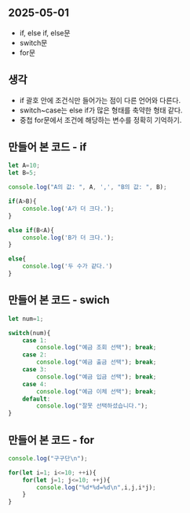 ## 2025-05-01

- if, else if, else문
- switch문
- for문

## 생각

- if 괄호 안에 조건식만 들어가는 점이 다른 언어와 다른다.
- switch~case는 else if가 많은 형태를 축약한 형태 같다.
- 중첩 for문에서 조건에 해당하는 변수를 정확히 기억하기.

## 만들어 본 코드 - if

```Javascript
let A=10;
let B=5;

console.log("A의 값: ", A, ',', "B의 값: ", B);

if(A>B){
    console.log('A가 더 크다.');
}

else if(B<A){
    console.log('B가 더 크다.');
}

else{
    console.log('두 수가 같다.')
}
```

## 만들어 본 코드 - swich

```Javascript
let num=1;

switch(num){
    case 1:
        console.log("예금 조회 선택"); break;
    case 2:
        console.log("예금 출금 선택"); break;
    case 3:
        console.log("예금 입금 선택"); break;
    case 4:
        console.log("예금 이체 선택"); break;
    default:
        console.log("잘못 선택하셨습니다.");
}
```

## 만들어 본 코드 - for

```Javascript
console.log("구구단\n");

for(let i=1; i<=10; ++i){
    for(let j=1; j<=10; ++j){
        console.log("%d*%d=%d\n",i,j,i*j);
    }
}
```

